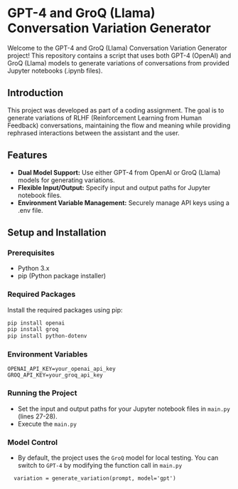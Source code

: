 # GPT-4 and GroQ (Llama) Conversation Variation Generator

Welcome to the GPT-4 and GroQ (Llama) Conversation Variation Generator project! This repository contains a script that uses both GPT-4 (OpenAI) and GroQ (Llama) models to generate variations of conversations from provided Jupyter notebooks (.ipynb files).

## Introduction
This project was developed as part of a coding assignment. The goal is to generate variations of RLHF (Reinforcement Learning from Human Feedback) conversations, maintaining the flow and meaning while providing rephrased interactions between the assistant and the user.

## Features
- **Dual Model Support:** Use either GPT-4 from OpenAI or GroQ (Llama) models for generating variations.
- **Flexible Input/Output:** Specify input and output paths for Jupyter notebook files.
- **Environment Variable Management:** Securely manage API keys using a .env file.

## Setup and Installation

### Prerequisites
- Python 3.x
- pip (Python package installer)

### Required Packages
Install the required packages using pip:
```bash
pip install openai
pip install groq
pip install python-dotenv
```
### Environment Variables
```
OPENAI_API_KEY=your_openai_api_key
GROQ_API_KEY=your_groq_api_key
```
### Running the Project
- Set the input and output paths for your Jupyter notebook files in `main.py` (lines 27-28).
- Execute the `main.py`

### Model Control
- By default, the project uses the `GroQ` model for local testing. You can switch to `GPT-4` by modifying the function call in `main.py`
```
  variation = generate_variation(prompt, model='gpt')
```

